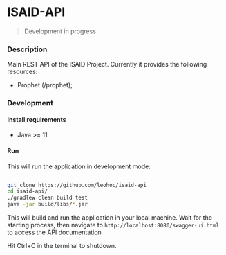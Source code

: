# ISAID-API

> Development in progress

### Description

Main REST API of the ISAID Project.
Currently it provides the following resources:

  * Prophet (/prophet);

### Development

#### Install requirements

- Java >= 11

#### Run

This will run the application in development mode:

```bash

git clone https://github.com/leohoc/isaid-api
cd isaid-api/
./gradlew clean build test
java -jar build/libs/*.jar

```

This will build and run the application in your local machine. Wait for the starting process, 
then navigate to `http://localhost:8080/swagger-ui.html` to access the API documentation

Hit Ctrl+C in the terminal to shutdown.
